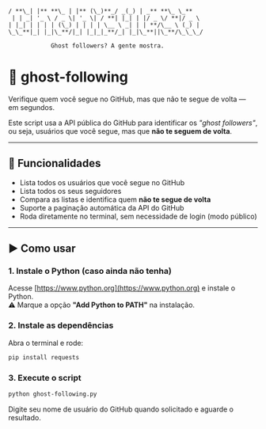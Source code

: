 ```

/ **\_| |** **\_ | |** (\_)**_/ _(_) | _** **\_ \_**
 | | _| '_ \ / _ \| '_ \| / **| |_| | |/ _ \/ **|/ _ \
| |_| | | | | (\_) | | | | \__ \ _| | | **/\__ \ (_) |
\_\_**|_| |_|\_**/|_| |_|_|_**/_| |_|\_**||\_**/\_\_\_/

            Ghost followers? A gente mostra.
```

# 👻 ghost-following

Verifique quem você segue no GitHub, mas que não te segue de volta — em segundos.

Este script usa a API pública do GitHub para identificar os _"ghost followers"_, ou seja, usuários que você segue, mas que **não te seguem de volta**.

---

## 🔧 Funcionalidades

- Lista todos os usuários que você segue no GitHub
- Lista todos os seus seguidores
- Compara as listas e identifica quem **não te segue de volta**
- Suporte a paginação automática da API do GitHub
- Roda diretamente no terminal, sem necessidade de login (modo público)

---

## ▶️ Como usar

### 1. Instale o Python (caso ainda não tenha)

Acesse [https://www.python.org](https://www.python.org) e instale o Python.  
⚠️ Marque a opção **"Add Python to PATH"** na instalação.

### 2. Instale as dependências

Abra o terminal e rode:

```bash
pip install requests
```

### 3. Execute o script

```bash
python ghost-following.py
```

Digite seu nome de usuário do GitHub quando solicitado e aguarde o resultado.
